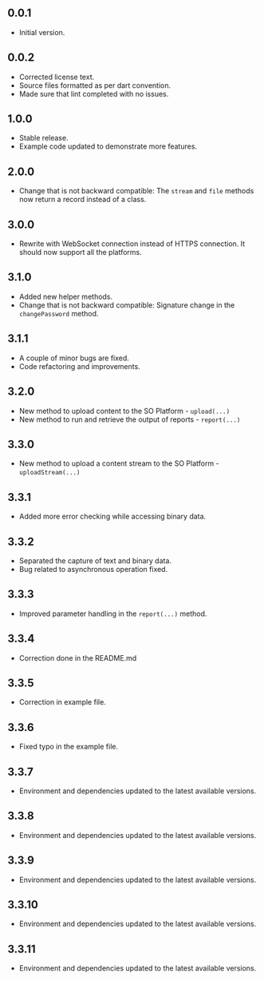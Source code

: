 ## 0.0.1

- Initial version.

## 0.0.2

- Corrected license text.
- Source files formatted as per dart convention.
- Made sure that lint completed with no issues.

## 1.0.0
- Stable release.
- Example code updated to demonstrate more features.

## 2.0.0
- Change that is not backward compatible: The `stream` and `file` methods now return a record instead of a class.

## 3.0.0
- Rewrite with WebSocket connection instead of HTTPS connection. It should now support all the platforms.

## 3.1.0
- Added new helper methods.
- Change that is not backward compatible: Signature change in the `changePassword` method.

## 3.1.1
- A couple of minor bugs are fixed.
- Code refactoring and improvements.

## 3.2.0
- New method to upload content to the SO Platform - `upload(...)`
- New method to run and retrieve the output of reports - `report(...)`

## 3.3.0
- New method to upload a content stream to the SO Platform - `uploadStream(...)`

## 3.3.1
- Added more error checking while accessing binary data.

## 3.3.2
- Separated the capture of text and binary data.
- Bug related to asynchronous operation fixed.

## 3.3.3
- Improved parameter handling in the `report(...)` method.

## 3.3.4
- Correction done in the README.md

## 3.3.5
- Correction in example file.

## 3.3.6
- Fixed typo in the example file.

## 3.3.7
- Environment and dependencies updated to the latest available versions.

## 3.3.8
- Environment and dependencies updated to the latest available versions.

## 3.3.9
- Environment and dependencies updated to the latest available versions.

## 3.3.10
- Environment and dependencies updated to the latest available versions.

## 3.3.11
- Environment and dependencies updated to the latest available versions.
